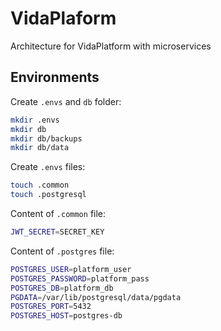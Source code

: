 # VidaPlaform

Architecture for VidaPlatform with microservices


## Environments

Create `.envs` and `db` folder:
```sh
mkdir .envs
mkdir db
mkdir db/backups
mkdir db/data
```

Create `.envs` files:
```sh
touch .common
touch .postgresql
```

Content of `.common` file:
```sh
JWT_SECRET=SECRET_KEY
```

Content of `.postgres` file:
```sh
POSTGRES_USER=platform_user
POSTGRES_PASSWORD=platform_pass
POSTGRES_DB=platform_db
PGDATA=/var/lib/postgresql/data/pgdata
POSTGRES_PORT=5432
POSTGRES_HOST=postgres-db
```